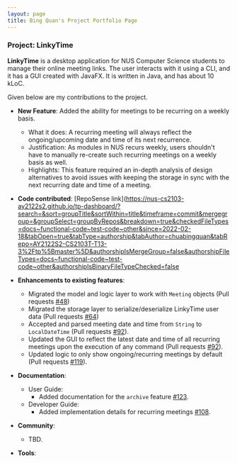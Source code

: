 ```yaml
---
layout: page
title: Bing Quan's Project Portfolio Page
---
```


### Project: LinkyTime

**LinkyTime** is a desktop application for NUS Computer Science students to manage their online meeting links. The user interacts with it using a CLI, and it has a GUI created with JavaFX. It is written in Java, and has about 10 kLoC.

Given below are my contributions to the project.

* **New Feature**: Added the ability for meetings to be recurring on a weekly basis.
    * What it does: A recurring meeting will always reflect the ongoing/upcoming date and time of its next recurrence.
    * Justification: As modules in NUS recurs weekly, users shouldn't have to manually re-create such recurring meetings on a weekly basis as well.
    * Highlights: This feature required an in-depth analysis of design alternatives to avoid issues with keeping the storage in sync with the next recurring date and time of a meeting.

* **Code contributed**: [RepoSense link](https://nus-cs2103-ay2122s2.github.io/tp-dashboard/?search=&sort=groupTitle&sortWithin=title&timeframe=commit&mergegroup=&groupSelect=groupByRepos&breakdown=true&checkedFileTypes=docs~functional-code~test-code~other&since=2022-02-18&tabOpen=true&tabType=authorship&tabAuthor=chuabingquan&tabRepo=AY2122S2-CS2103T-T13-3%2Ftp%5Bmaster%5D&authorshipIsMergeGroup=false&authorshipFileTypes=docs~functional-code~test-code~other&authorshipIsBinaryFileTypeChecked=false

* **Enhancements to existing features**:
    * Migrated the model and logic layer to work with `Meeting` objects (Pull requests [\#48](https://github.com/AY2122S2-CS2103T-T13-3/tp/pull/48))
    * Migrated the storage layer to serialize/deserialize LinkyTime user data (Pull requests [\#64](https://github.com/AY2122S2-CS2103T-T13-3/tp/pull/64))
    * Accepted and parsed meeting date and time from `String` to `LocalDateTime` (Pull requests [\#92](https://github.com/AY2122S2-CS2103T-T13-3/tp/pull/92)).
    * Updated the GUI to reflect the latest date and time of all recurring meetings upon the execution of any command (Pull requests [\#92](https://github.com/AY2122S2-CS2103T-T13-3/tp/pull/92)).
    * Updated logic to only show ongoing/recurring meetings by default (Pull requests [\#119](https://github.com/AY2122S2-CS2103T-T13-3/tp/pull/119)). 

* **Documentation**:
    * User Guide:
        * Added documentation for the `archive` feature [\#123](https://github.com/AY2122S2-CS2103T-T13-3/tp/pull/123).
    * Developer Guide:
        * Added implementation details for recurring meetings [\#108](https://github.com/AY2122S2-CS2103T-T13-3/tp/pull/108).

* **Community**:
    * TBD.
  
* **Tools**:

